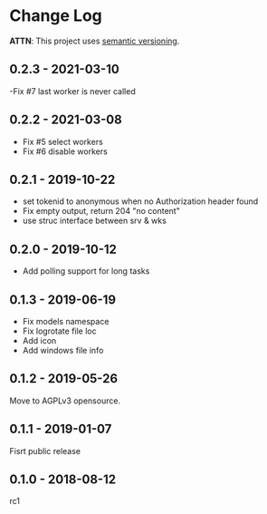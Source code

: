 # Change Log

**ATTN**: This project uses [semantic versioning](http://semver.org/).

## 0.2.3 - 2021-03-10
-Fix #7 last worker is never called
## 0.2.2 - 2021-03-08
- Fix #5 select workers
- Fix #6 disable workers

## 0.2.1 - 2019-10-22
- set tokenid to anonymous when no Authorization header found
- Fix empty output, return 204 "no content"
- use struc interface between srv & wks
 
## 0.2.0 - 2019-10-12
- Add polling support for long tasks

## 0.1.3 - 2019-06-19
- Fix models namespace
- Fix logrotate file loc
- Add icon
- Add windows file info

## 0.1.2 - 2019-05-26
Move to AGPLv3 opensource.

## 0.1.1 - 2019-01-07
Fisrt public release

## 0.1.0 - 2018-08-12
rc1
